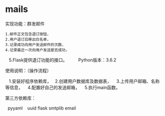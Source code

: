 # mails

实现功能：群发邮件

    1.邮件正文包含退订按钮，
    2.用户退订后移出白名单，
    3.记录成功向用户发送邮件的次数，
    4.记录最近一次向用户发送是否成功，
    5.Flask提供退订功能的接口。
    
    
Python版本：3.6.2

使用说明：（操作流程）

    1.安装好程序依赖库，
    2.创建用户数据库及数据表，
    3.上传用户邮箱、名称等信息，
    4.配置好自己的发送邮箱，
    5.执行main函数。

第三方依赖库：

    pyyaml
    uuid
    flask
    smtplib
    email
